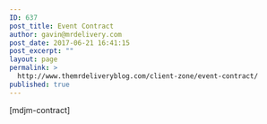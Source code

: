 ```yaml
---
ID: 637
post_title: Event Contract
author: gavin@mrdelivery.com
post_date: 2017-06-21 16:41:15
post_excerpt: ""
layout: page
permalink: >
  http://www.themrdeliveryblog.com/client-zone/event-contract/
published: true
---
```

[mdjm-contract]